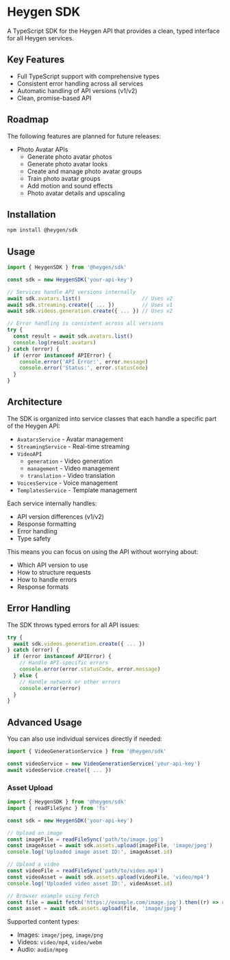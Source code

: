 # Heygen SDK

A TypeScript SDK for the Heygen API that provides a clean, typed interface for all Heygen services.

## Key Features

- Full TypeScript support with comprehensive types
- Consistent error handling across all services
- Automatic handling of API versions (v1/v2)
- Clean, promise-based API

## Roadmap

The following features are planned for future releases:

- Photo Avatar APIs
  - Generate photo avatar photos
  - Generate photo avatar looks
  - Create and manage photo avatar groups
  - Train photo avatar groups
  - Add motion and sound effects
  - Photo avatar details and upscaling

## Installation

```bash
npm install @heygen/sdk
```

## Usage

```typescript
import { HeygenSDK } from '@heygen/sdk'

const sdk = new HeygenSDK('your-api-key')

// Services handle API versions internally
await sdk.avatars.list()                    // Uses v2
await sdk.streaming.create({ ... })         // Uses v1
await sdk.videos.generation.create({ ... }) // Uses v2

// Error handling is consistent across all versions
try {
  const result = await sdk.avatars.list()
  console.log(result.avatars)
} catch (error) {
  if (error instanceof APIError) {
    console.error('API Error:', error.message)
    console.error('Status:', error.statusCode)
  }
}
```

## Architecture

The SDK is organized into service classes that each handle a specific part of the Heygen API:

- `AvatarsService` - Avatar management
- `StreamingService` - Real-time streaming
- `VideoAPI`
  - `generation` - Video generation
  - `management` - Video management
  - `translation` - Video translation
- `VoicesService` - Voice management
- `TemplatesService` - Template management

Each service internally handles:

- API version differences (v1/v2)
- Response formatting
- Error handling
- Type safety

This means you can focus on using the API without worrying about:

- Which API version to use
- How to structure requests
- How to handle errors
- Response formats

## Error Handling

The SDK throws typed errors for all API issues:

```typescript
try {
  await sdk.videos.generation.create({ ... })
} catch (error) {
  if (error instanceof APIError) {
    // Handle API-specific errors
    console.error(error.statusCode, error.message)
  } else {
    // Handle network or other errors
    console.error(error)
  }
}
```

## Advanced Usage

You can also use individual services directly if needed:

```typescript
import { VideoGenerationService } from '@heygen/sdk'

const videoService = new VideoGenerationService('your-api-key')
await videoService.create({ ... })
```

### Asset Upload

```typescript
import { HeygenSDK } from '@heygen/sdk'
import { readFileSync } from 'fs'

const sdk = new HeygenSDK('your-api-key')

// Upload an image
const imageFile = readFileSync('path/to/image.jpg')
const imageAsset = await sdk.assets.upload(imageFile, 'image/jpeg')
console.log('Uploaded image asset ID:', imageAsset.id)

// Upload a video
const videoFile = readFileSync('path/to/video.mp4')
const videoAsset = await sdk.assets.upload(videoFile, 'video/mp4')
console.log('Uploaded video asset ID:', videoAsset.id)

// Browser example using Fetch
const file = await fetch('https://example.com/image.jpg').then((r) => r.blob())
const asset = await sdk.assets.upload(file, 'image/jpeg')
```

Supported content types:

- Images: `image/jpeg`, `image/png`
- Videos: `video/mp4`, `video/webm`
- Audio: `audio/mpeg`
